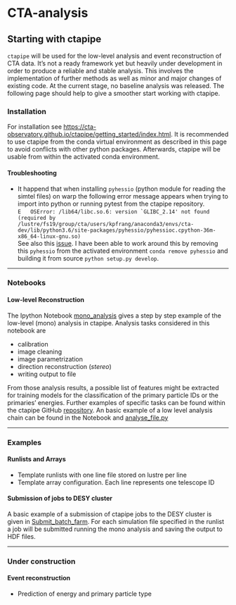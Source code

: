 # CTA-analysis

## Starting with ctapipe

`ctapipe` will be used for the low-level analysis and event reconstruction of CTA data. It’s not a ready framework yet but heavily under development in order to produce a reliable and stable analysis. This involves the implementation of further methods as well as minor and major changes of existing code. At the current stage, no baseline analysis was released.
The following page should help to give a smoother start working with ctapipe.

### Installation

For installation see https://cta-observatory.github.io/ctapipe/getting_started/index.html. It is recommended to use ctapipe from the conda virtual environment as described in this page to avoid conflicts with other python packages. Afterwards, ctapipe will be usable from within the activated conda environment.

#### Troubleshooting

- It happend that when installing `pyhessio` (python module for reading the simtel files) on warp the following error message appears when trying to import into python or running pytest from the ctapipe repository.  
```E   OSError: /lib64/libc.so.6: version `GLIBC_2.14' not found (required by /lustre/fs19/group/cta/users/kpfrang/anaconda3/envs/cta-dev/lib/python3.6/site-packages/pyhessio/pyhessioc.cpython-36m-x86_64-linux-gnu.so)```  
See also this [issue](https://github.com/cta-observatory/pyhessio/issues/65). I have been able to work around this by removing this `pyhessio` from the activated environment `conda remove pyhessio` and building it from source `python setup.py develop`.
___

### Notebooks

#### Low-level Reconstruction

The Ipython Notebook [mono_analysis](Notebooks/mono_analysis.ipynb) gives a step by step example of the low-level (mono) analysis in ctapipe. Analysis tasks considered in this notebook are
- calibration
- image cleaning
- image parametrization
- direction reconstruction (*stereo*)
- writing output to file

From those analysis results, a possible list of features might be extracted for training models for the classification of the primary particle IDs or the primaries’ energies. Further examples of specific tasks can be found within the ctapipe GitHub [repository](https://github.com/cta-observatory/ctapipe/tree/master/examples). An basic example of a low level analysis chain can be found in the Notebook and [analyse_file.py](Examples/Submit_batch_farm/analyse_file.py)

***

### Examples

#### Runlists and Arrays
- Template runlists with one line file stored on lustre per line
- Template array configuration. Each line represents one telescope ID

#### Submission of jobs to DESY cluster
A basic example of a submission of ctapipe jobs to the DESY cluster is given in [Submit_batch_farm](Examples/Submit_batch_farm). For each simulation file specified in the runlist a job will be submitted running the mono analysis and saving the output to HDF files.


***

### Under construction

#### Event reconstruction
- Prediction of energy and primary particle type
